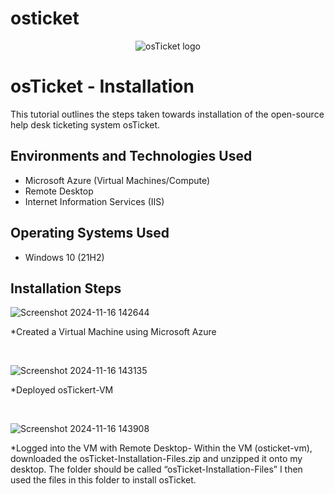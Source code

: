 # osticket
<p align="center">
<img src="https://i.imgur.com/Clzj7Xs.png" alt="osTicket logo"/>
</p>

<h1>osTicket - Installation</h1>
This tutorial outlines the steps taken towards installation of the open-source help desk ticketing system osTicket.<br />


<h2>Environments and Technologies Used</h2>

- Microsoft Azure (Virtual Machines/Compute)
- Remote Desktop
- Internet Information Services (IIS)

<h2>Operating Systems Used </h2>

- Windows 10</b> (21H2)

<h2>Installation Steps</h2>

![Screenshot 2024-11-16 142644](https://github.com/user-attachments/assets/03cf11a3-2330-4651-bff5-3c91bd11b432)

</p>
<p>
*Created a Virtual Machine using Microsoft Azure
</p>
<br />

![Screenshot 2024-11-16 143135](https://github.com/user-attachments/assets/bd0a794f-4905-4023-9a62-b6c90ca39d0e)


<p>
*Deployed osTickert-VM
</p>
<br />


![Screenshot 2024-11-16 143908](https://github.com/user-attachments/assets/dfbce630-e17b-48d1-9615-591af1badf0c)



*Logged into the VM with Remote Desktop-
Within the VM (osticket-vm), downloaded the osTicket-Installation-Files.zip and unzipped it onto my desktop. The folder should be called “osTicket-Installation-Files”
I then used the files in this folder to install osTicket.

</p>
<br />
